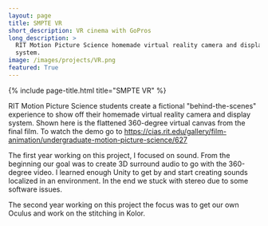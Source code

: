 ```yaml
---
layout: page
title: SMPTE VR
short_description: VR cinema with GoPros
long_description: >
  RIT Motion Picture Science homemade virtual reality camera and display
  system.
image: /images/projects/VR.png
featured: True
---
```


{% include page-title.html title="SMPTE VR" %}

RIT Motion Picture Science students create a fictional "behind-the-scenes"
experience to show off their homemade virtual reality camera and display
system. Shown here is the flattened 360-degree virtual canvas from the final
film. To watch the demo go to
https://cias.rit.edu/gallery/film-animation/undergraduate-motion-picture-science/627

The first year working on this project, I focused on sound. From the beginning
our goal was to create 3D surround audio to go with the 360-degree video. I
learned enough Unity to get by and start creating sounds localized in an
environment. In the end we stuck with stereo due to some software issues.

The second year working on this project the focus was to get our own Oculus and
work on the stitching in Kolor.
